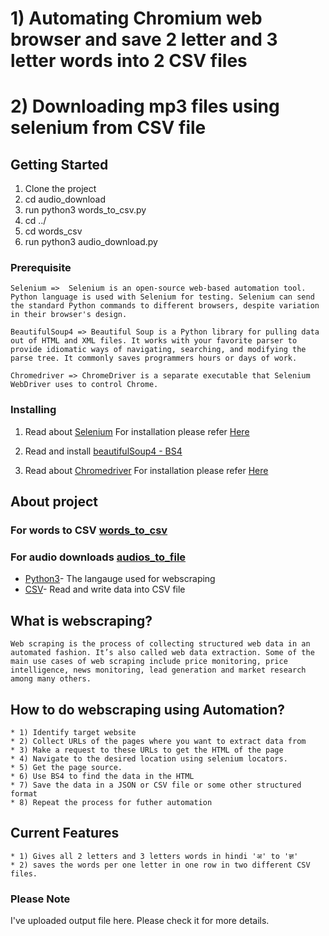 # 1) Automating Chromium web browser and save 2 letter and 3 letter words into 2 CSV files
# 2) Downloading mp3 files using selenium from CSV file

## Getting Started

1. Clone the project
2. cd audio_download
3. run python3 words_to_csv.py
4. cd ../
5. cd words_csv
6. run python3 audio_download.py

### Prerequisite
```
Selenium =>  Selenium is an open-source web-based automation tool. Python language is used with Selenium for testing. Selenium can send the standard Python commands to different browsers, despite variation in their browser's design.
```
```
BeautifulSoup4 => Beautiful Soup is a Python library for pulling data out of HTML and XML files. It works with your favorite parser to provide idiomatic ways of navigating, searching, and modifying the parse tree. It commonly saves programmers hours or days of work.

Chromedriver => ChromeDriver is a separate executable that Selenium WebDriver uses to control Chrome.

```

### Installing

1) Read about [Selenium](https://www.selenium.dev/documentation/en/webdriver/)
  For installation please refer [Here](https://pypi.org/project/selenium/)

2) Read and install [beautifulSoup4 - BS4](https://pypi.org/project/beautifulsoup4/)

3) Read about [Chromedriver](https://chromedriver.chromium.org/getting-started)
  For installation please refer [Here](https://pypi.org/project/chromedriver-py/)

## About project

### For words to CSV [words_to_csv](https://github.com/kalyanivetal/mini_projects/tree/master/words_csv)
### For audio downloads [audios_to_file](https://github.com/kalyanivetal/mini_projects/tree/master/audio_download)

* [Python3]()- The langauge used for webscraping
* [CSV]()-  Read and write data into CSV file

## What is webscraping?
```
Web scraping is the process of collecting structured web data in an automated fashion. It’s also called web data extraction. Some of the main use cases of web scraping include price monitoring, price intelligence, news monitoring, lead generation and market research among many others.

```
## How to do webscraping using Automation?

```
* 1) Identify target website
* 2) Collect URLs of the pages where you want to extract data from
* 3) Make a request to these URLs to get the HTML of the page
* 4) Navigate to the desired location using selenium locators.
* 5) Get the page source.
* 6) Use BS4 to find the data in the HTML
* 7) Save the data in a JSON or CSV file or some other structured format
* 8) Repeat the process for futher automation
```

## Current Features

```
* 1) Gives all 2 letters and 3 letters words in hindi 'अ' to 'ज्ञ'
* 2) saves the words per one letter in one row in two different CSV files.
```


### Please Note
I've uploaded output file here. Please check it for more details.


